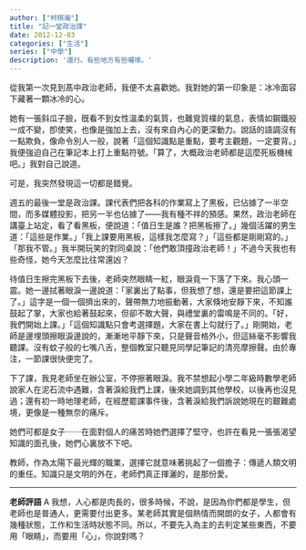 ```yaml
---
author: ["柯棋瀚"]
title: "記一堂政治課"
date: 2012-12-03
categories: ["生活"]
series: ["中學"]
description: '還行。有些地方有些囉嗦。'
---
```


從我第一次見到髙中政治老師，我便不太喜歡她。我對她的第一印象是：冰冷面容下藏著一顆冰冷的心。

她有一張斜瓜子臉，旣看不到女性溫柔的氣質，也難覓質樸的氣息，表情如鋼鐵般一成不變，卽使笑，也像是強加上去，沒有來自內心的更深動力。說話的語調沒有一點欺負，像命令別人一般，說著「這個知識點是重點，要考主觀題，一定要背。」我便強迫自己在筆記本上打上重點符號。「算了，大概政治老師都是這麼死板機械吧。」我對自己說道。

可是，我突然發現這一切都是錯覺。

週五的最後一堂是政治課。課代表們把各科的作業寫上了黑板，已佔據了一半空間，而多媒體投影，把另一半也佔據了——我有種不祥的預感。果然，政治老師在講臺上站定，看了看黑板，便說道：「值日生是誰？把黑板擦了。」幾個活躍的男生道：「這些是作業。」「我上課要用黑板，這樣我怎麼寫？」「這些都是剛剛寫的。」「那我不管。」我半開玩笑的對同桌說：「他們敢頂撞政治老師！」不過今天我也有些奇怪，她今天怎麼比往常還凶？

待值日生擦完黑板下去後，老師突然眼睛一紅，眼淚竟一下落了下來。我心頭一震。她一邊拭著眼淚一邊說道：「家裏出了點事，但我想了想，還是要把這節課上了。」這字是一個一個擠出來的，聲帶無力地振動著，大家倏地安靜下來，不知誰鼓起了掌，大家也給著鼓起來，但卻不敢大聲，與禮堂裏的雷鳴是不同的。「好，我們開始上課。」「這個知識點只會考選擇題，大家在書上勾就行了。」剛開始，老師是邊埋頭擦眼淚邊說的，漸漸地平靜下來，只是聲音格外小，但這絲毫不影響我聽課。沒有蚊子般的七嘴八舌，整個教室只聽見同學記筆記的清亮摩擦聲。由於專注，一節課很快便完了。

下了課，我見老師坐在辦公室，不停擦著眼淚。我不禁想起小學二年級時數學老師說家人在泥石流中遇難，含著淚給我們上課，後來她調到其他學校，以後再也沒見過；還有初一時地理老師，在經歷罷課事件後，含著淚給我們訴說她現在的艱難處境，更像是一種無奈的痛斥。

她們可都是女子⋯⋯在面對個人的痛苦時她們選擇了堅守，也許在看見一張張渴望知識的面孔後，她們心裏放不下吧。

教師，作為太陽下最光輝的職業，選擇它就意味著挑起了一個擔子：傳遞人類文明的重任。知識只是文明的外在，老師們真正揮灑的，是那份愛。

---

**老師評語** A 我想，人心都是肉長的，很多時候，不說，是因為你們都是學生，但老師也是普通人，更需要付出更多。某老師其實是個熱情而開朗的女子，人都會有幾種狀態，工作和生活時狀態不同。所以，不要先入為主的去判定某些東西，不要用「眼睛」，而要用「心」，你說對嗎？